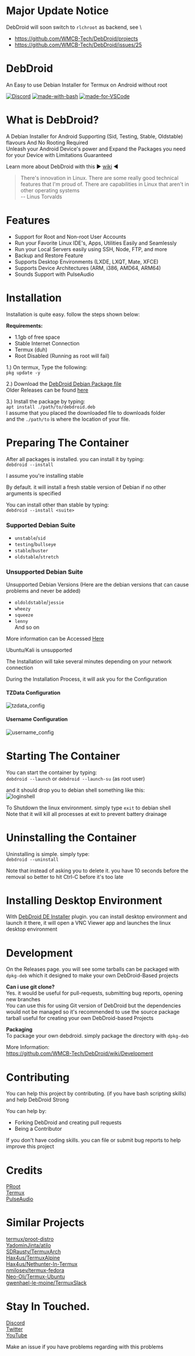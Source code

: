 # Major Update Notice
DebDroid will soon switch to `rlchroot` as backend, see \
* https://github.com/WMCB-Tech/DebDroid/projects
* https://github.com/WMCB-Tech/DebDroid/issues/25

# DebDroid
An Easy to use Debian Installer for Termux on Android without root

[![Discord](https://img.shields.io/discord/591914197219016707.svg?label=&logo=discord&logoColor=ffffff&color=7389D8&labelColor=6A7EC2)](https://bit.ly/WMCBDiscord) [![made-with-bash](https://img.shields.io/badge/Made%20with-Bash-1f425f.svg)](https://www.gnu.org/software/bash/) [![made-for-VSCode](https://img.shields.io/badge/Made%20for-VSCode-1f425f.svg)](https://code.visualstudio.com/) 


# What is DebDroid?
A Debian Installer for Android Supporting (Sid, Testing, Stable, Oldstable) flavours And No Rooting Required \
Unleash your Android Device's power and Expand the Packages you need for your Device with Limitations Guaranteed 

Learn more about DebDroid with this ▶ [wiki](https://github.com/WMCB-Tech/DebDroid/wiki) ◀

> There's innovation in Linux. There are some really good technical features that I'm proud of. There are capabilities in Linux that aren't in other operating systems \
 -- Linus Torvalds


# Features
* Support for Root and Non-root User Accounts
* Run your Favorite Linux IDE's, Apps, Utilities Easily and Seamlessly
* Run your Local Servers easily using SSH, Node, FTP, and more
* Backup and Restore Feature
* Supports Desktop Environments (LXDE, LXQT, Mate, XFCE)
* Supports Device Architectures (ARM, i386, AMD64, ARM64)
* Sounds Support with PulseAudio

# Installation
Installation is quite easy. follow the steps shown below:

**Requirements:**
* 1.1gb of free space
* Stable Internet Connection
* Termux (duh)
* Root Disabled (Running as root will fail)

1.) On termux, Type the following: \
`pkg update -y`

2.) Download the [DebDroid Debian Package file](https://github.com/WMCB-Tech/DebDroid/releases/tag/v3.06-r2) \
Older Releases can be found [here](https://github.com/WMCB-Tech/debdroid-archives)

3.) Install the package by typing: \
`apt install ./path/to/debdroid.deb` \
I assume that you placed the downloaded file to downloads folder \
and the `./path/to` is where the location of your file.

# Preparing The Container
After all packages is installed. you can install it by typing: \
```debdroid --install```

I assume you're installing stable

By default. it will install a fresh stable version of Debian if no other arguments is specified

You can install other than stable by typing: \
`debdroid --install <suite>`

### Supported Debian Suite
* `unstable`/`sid`
* `testing`/`bullseye`
* `stable`/`buster`
* `oldstable`/`stretch`
### Unsupported Debian Suite
Unsupported Debian Versions (Here are the debian versions that can cause problems and never be added)
* `oldoldstable`/`jessie`
* `wheezy`
* `squeeze`
* `lenny` \
And so on

More information can be Accessed [Here](https://github.com/WMCB-Tech/DebDroid/wiki#unsupported-suitesflavors)

Ubuntu/Kali is unsupported

The Installation will take several minutes depending on your network connection

During the Installation Process, it will ask you for the Configuration

#### TZData Configuration
![tzdata_config](https://github.com/WMCB-Tech/DebDroid/blob/master/Resources/Android%207.1-2020-12-23-14-58-38.png)

#### Username Configuration
![username_config](https://github.com/WMCB-Tech/DebDroid/blob/master/Resources/Android%207.1-2020-12-23-15-00-08.png)

# Starting The Container
You can start the container by typing: \
```debdroid --launch``` or ```debdroid --launch-su``` (as root user)

and it should drop you to debian shell something like this: \
![loginshell](https://github.com/WMCB-Tech/DebDroid/blob/master/Resources/Android%207.1-2020-12-23-15-02-52.png)

 
To Shutdown the linux environment. simply type `exit` to debian shell \
Note that it will kill all processes at exit to prevent battery drainage
 
# Uninstalling the Container
Uninstalling is simple. simply type: \
`debdroid --uninstall`
 
Note that instead of asking you to delete it. you have 10 seconds before the removal so better to hit Ctrl-C before it's too late

# Installing Desktop Environment
With [DebDroid DE Installer](https://github.com/WMCB-Tech/debdroid-de-installer) plugin. you can install desktop environment and launch it there, it will open a VNC Viewer app and launches the linux desktop environment

# Development
On the Releases page. you will see some tarballs can be packaged with `dpkg-deb` which it designed to make your own DebDroid-Based projects

**Can i use git clone?** \
Yes. it would be useful for pull-requests, submitting bug reports, opening new branches \
You can use this for using Git version of DebDroid but the dependencies would not be managed so it's recommended to use the source package tarball useful for creating your own DebDroid-based Projects 

**Packaging** \
To package your own debdroid. simply package the directory with `dpkg-deb`

More Information: \
https://github.com/WMCB-Tech/DebDroid/wiki/Development

# Contributing
You can help this project by contributing. (if you have bash scripting skills) and help DebDroid Strong 

You can help by: 
* Forking DebDroid and creating pull requests
* Being a Contributor

If you don't have coding skills. you can file or submit bug reports to help improve this project

# Credits
[PRoot](https://proot-me.github.io/) \
[Termux](https://termux.com/) \
[PulseAudio](https://pulseaudio.org)

# Similar Projects
[termux/proot-distro](https://github.com/termux/proot-distro) \
[YadominJinta/atilo](https://github.com/YadominJinta/atilo) \
[SDRausty/TermuxArch](https://github.com/SDRausty/TermuxArch) \
[Hax4us/TermuxAlpine](https://github.com/Hax4us/TermuxAlpine) \
[Hax4us/Nethunter-In-Termux](https://github.com/Hax4us/Nethunter-In-Termux) \
[nmilosev/termux-fedora](https://github.com/nmilosev/termux-fedora) \
[Neo-Oli/Termux-Ubuntu](https://github.com/Neo-Oli/termux-ubuntu) \
[gwenhael-le-moine/TermuxSlack](https://github.com/gwenhael-le-moine/TermuxSlack)

# Stay In Touched.
[Discord](http://bit.ly/WMCBDiscord) \
[Twitter](http://twitter.com/wmcbtech30)\
[YouTube](https://www.youtube.com/wmcbtech) 

Make an issue if you have problems regarding with this problems
